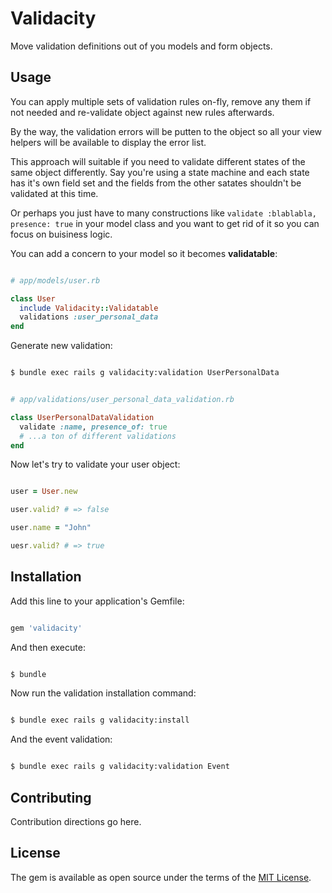 # Validacity

Move validation definitions out of you models and form objects.

## Usage

You can apply multiple sets of validation rules on-fly,
remove any them if not needed and re-validate object against
new rules afterwards.

By the way, the validation errors will be putten to the object
so all your view helpers will be available to display the error list.

This approach will suitable if you need to validate different states
of the same object differently. Say you're using a state machine
and each state has it's own field set and the fields from the other
satates shouldn't be validated at this time.

Or perhaps you just have to many constructions like
`validate :blablabla, presence: true` in your model class and you want to
get rid of it so you can focus on buisiness logic.

You can add a concern to your model so it becomes **validatable**:

```ruby

# app/models/user.rb

class User
  include Validacity::Validatable
  validations :user_personal_data
end

```

Generate new validation:

```bash

$ bundle exec rails g validacity:validation UserPersonalData

```

```ruby

# app/validations/user_personal_data_validation.rb

class UserPersonalDataValidation
  validate :name, presence_of: true
  # ...a ton of different validations
end

```

Now let's try to validate your user object:


```ruby

user = User.new

user.valid? # => false

user.name = "John"

uesr.valid? # => true

```

## Installation

Add this line to your application's Gemfile:

```ruby

gem 'validacity'

```

And then execute:

```bash

$ bundle

```

Now run the validation installation command:

```bash

$ bundle exec rails g validacity:install

```

And the event validation:

```bash

$ bundle exec rails g validacity:validation Event

```

## Contributing

Contribution directions go here.

## License

The gem is available as open source under the terms of the [MIT License](https://opensource.org/licenses/MIT).
